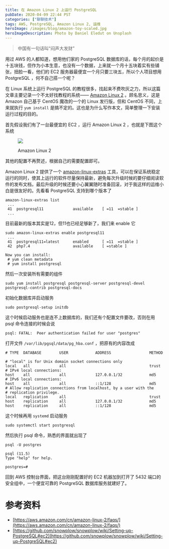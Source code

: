 ```yaml
---
title: 在 Amazon Linux 2 上运行 PostgreSQL
pubDate: 2020-04-09 22:44 PST
categories: ["聊聊技术"]
tags: AWS, PostgreSQL, Amazon Linux 2, 运维
heroImage: /images/blog/amazon-toy-scaled.jpg
heroImageDescription: Photo by Daniel Eledut on Unsplash
---
```


> 中国有一句话叫“闷声大发财”

用过 AWS 的人都知道，想用他们家的 PostgreSQL 数据库的话，每个月的起价是十五块钱，但作为小本生意，也没有一个数据，上来就一个月十五块着实有些铺张，扭脸一看，他们的 EC2 服务器最便宜一个月只要三块五，所以个人项目想用 PostgreSQL ，何不自己搭一个呢？

在 Linux 系统上运行 PostgreSQL 的教程很多，找起来不费吹灰之力，所以这篇文章主要记录一个不太好找教程的系统—— [Amazon Linux 2](https://aws.amazon.com/cn/amazon-linux-2/) 。顾名思义，这是 Amazon 自己基于 CentOS 魔改的一个的 Linux 发行版，但和 CentOS 不同，上来就执行 `yum install` 是搞不定的。这也是为什么写作本文，简单整理一下安装运行过程的目的。

首先假设我们有了一台最便宜的 EC2 ，运行 Amazon Linux 2 ，也就是下图这个系统

<figure>

![](/images/blog/amazon-linux-2-image.png)

<figcaption>

Amazon Linux 2

</figcaption>

</figure>

其他的配置不再赘述，根据自己的需要配置即可。

Amazon Linux 2 提供了一个 [amazon-linux-extras](https://aws.amazon.com/cn/amazon-linux-2/faqs/) 工具，可以在保证系统稳定运行的同时，使其上运行的软件尽量保持最新，避免每次升级时候的要仔细阅读软件的发布文档，最后升级的时候还要小心翼翼随时准备回滚，对于我这样的运维小白是很友好的。先看看 PostgreSQL 支持到哪个版本了

```shell
amazon-linux-extras list
 ...
 41  postgresql11             available    [ =11  =stable ]
 ...
```

目前最新的版本其实是12，但11也已经足够新了，我们来 enable 它

```shell
sudo amazon-linux-extras enable postgresql11
 ...
 41  postgresql11=latest      enabled      [ =11  =stable ]
 42  php7.4                   available    [ =stable ]

Now you can install:
 # yum clean metadata
 # yum install postgresql
```

然后一次安装所有需要的组件

```shell
sudo yum install postgresql postgresql-server postgresql-devel postgresql-contrib postgresql-docs
```

初始化数据库并启动服务

```shell
sudo postgresql-setup initdb
```

这个时候启动服务也是连不上数据库的，我们还有个配置文件要改，否则在用 psql 命令连接的时候会说

```shell
psql: FATAL:  Peer authentication failed for user "postgres"
```

打开文件 `/var/lib/pgsql/data/pg_hba.conf` ，把原有的内容改成

```
# TYPE  DATABASE        USER            ADDRESS                 METHOD

# "local" is for Unix domain socket connections only
local   all             all                                    	trust
# IPv4 local connections:
host    all             all             127.0.0.1/32            md5
# IPv6 local connections:
host    all             all             ::1/128                 md5
# Allow replication connections from localhost, by a user with the
# replication privilege.
local   replication     all                                     trust
host    replication     all             127.0.0.1/32            md5
host    replication     all             ::1/128                 md5
```

这个时候再用 `systemd` 启动服务

```shell
sudo systemctl start postgresql
```

然后执行 psql 命令，熟悉的界面就出现了

```shell
psql -U postgres

psql (11.5)
Type "help" for help.

postgres=#
```

回到 AWS 控制台界面，把这台刚刚配置好的 EC2 机器加到打开了 5432 端口的安全组中，一个便宜可靠的 PostgreSQL 数据库服务就建好了。

# 参考资料

- [https://aws.amazon.com/cn/amazon-linux-2/faqs/](https://aws.amazon.com/cn/amazon-linux-2/faqs/)
- [https://github.com/snowplow/snowplow/wiki/Setting-up-PostgreSQL#ec2](https://github.com/snowplow/snowplow/wiki/Setting-up-PostgreSQL#ec2)
